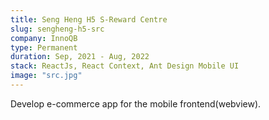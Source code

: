 ```yaml
---
title: Seng Heng H5 S-Reward Centre
slug: sengheng-h5-src
company: InnoQB
type: Permanent
duration: Sep, 2021 - Aug, 2022
stack: ReactJs, React Context, Ant Design Mobile UI
image: "src.jpg"
---
```


Develop e-commerce app for the mobile frontend(webview).

